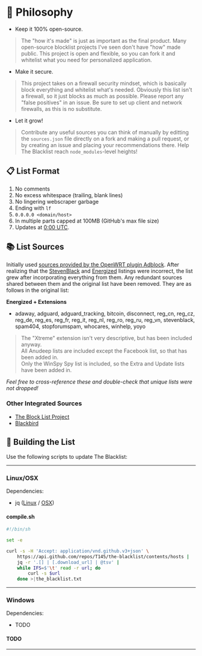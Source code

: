 
# 🧠 Philosophy

- Keep it 100% open-source.
> The "how it's made" is just as important as the final product. Many open-source blocklist projects I've seen don't have "how" made public.
> This project is open and flexible, so you can fork it and whitelist what you need for personalized application.
- Make it secure.
> This project takes on a firewall security mindset, which is basically block everything and whitelist what's needed.
> Obviously this list isn't a firewall, so it just blocks as much as possible.
> Please report any "false positives" in an issue.
> Be sure to set up client and network firewalls, as this is no substitute.
- Let it grow!
> Contribute any useful sources you can think of manually by editting the `sources.json` file directly on a fork and making a pull request,
> or by creating an issue and placing your recommendations there. Help The Blacklist reach `node_modules`-level heights!

## 📋 List Format

1. No comments
2. No excess whitespace (trailing, blank lines)
3. No lingering webscraper garbage
4. Ending with `lf`
5. `0.0.0.0 <domain/host>`
6. In multiple parts capped at 100MB (GitHub's max file size)
7. Updates at [0:00 UTC](https://www.timeanddate.com/time/zone/timezone/utc).

## 📚 List Sources

Initially used [sources provided by the OpenWRT plugin Adblock](https://github.com/openwrt/packages/blob/master/net/adblock/files/adblock.sources).
After realizing that the [StevenBlack](https://github.com/StevenBlack/hosts#sources-of-hosts-data-unified-in-this-variant)
and [Energized](https://github.com/EnergizedProtection/block#package-sources) listings were incorrect, the list grew after incorporating everything from them.
Any redundant sources shared between them and the original list have been removed. They are as follows in the original list:

**Energized + Extensions**
- adaway, adguard, adguard_tracking, bitcoin, disconnect, reg_cn, reg_cz, reg_de, reg_es, reg_fr, reg_it, reg_nl, reg_ro, reg_ru, reg_vn, stevenblack, spam404, stopforumspam, whocares, winhelp, yoyo
> The "Xtreme" extension isn't very descriptive, but has been included anyway.\
> All Anudeep lists are included except the Facebook list, so that has been added in.\
> Only the WinSpy Spy list is included, so the Extra and Update lists have been added in.

_Feel free to cross-reference these and double-check that unique lists were not dropped!_

### Other Integrated Sources

- [The Block List Project](https://blocklistproject.github.io/Lists/)
- [Blackbird](https://getblackbird.net/blacklist/hosts/)

## 🔧 Building the List

Use the following scripts to update The Blacklist:

---

### Linux/OSX

Dependencies:
- jq ([Linux](https://stedolan.github.io/jq/download/) / [OSX](https://formulae.brew.sh/formula/jq))

#### **compile.sh**
```sh
#!/bin/sh

set -e

curl -s -H 'Accept: application/vnd.github.v3+json' \
    https://api.github.com/repos/T145/the-blacklist/contents/hosts |
    jq -r '.[] | [.download_url] | @tsv' |
    while IFS=$'\t' read -r url; do
        curl -s $url
    done >|the_blacklist.txt
```

---

### Windows

Dependencies:
- TODO

#### TODO

---
